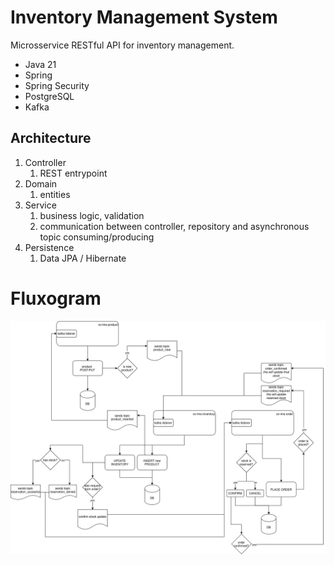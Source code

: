 # Inventory Management System

Microsservice RESTful API for inventory management.

- Java 21
- Spring
- Spring Security
- PostgreSQL
- Kafka

## Architecture
1. Controller
   1. REST entrypoint
2. Domain
   1. entities
3. Service
   1. business logic, validation
   2. communication between controller, repository and asynchronous topic consuming/producing
4. Persistence
   1. Data JPA / Hibernate

# Fluxogram
![fluxogram.png](../docs/fluxogram.png)